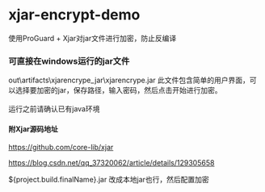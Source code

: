 # xjar-encrypt-demo

使用ProGuard + Xjar对jar文件进行加密，防止反编译

### 可直接在windows运行的jar文件

out\artifacts\xjarencrype_jar\xjarencrype.jar
此文件包含简单的用户界面，可以选择要加密的jar，保存路径，输入密码，然后点击开始进行加密。<br><br>
运行之前请确认已有java环境

#### 附Xjar源码地址

https://github.com/core-lib/xjar

https://blog.csdn.net/qq_37320062/article/details/129305658

<injar>${project.build.finalName}.jar</injar> 改成本地jar也行，然后配置加密
